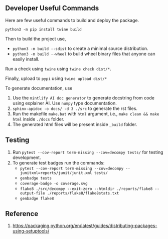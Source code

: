 ## Developer Useful Commands

Here are few useful commands to build and deploy the package.

```
python3 -m pip install twine build
```

Then to build the project use, 
* `python3 -m build --sdist` to create a minimal source distribution.
* `python3 -m build --wheel` to build wheel binary files that anyone can easily install.

Run a check using `twine` using `twine check dist/*`.

Finally, upload to `pypi` using `twine upload dist/*`

To generate documentation, use 
1. Use the `mintlify AI doc generator` to generate docstring from code using explainer AI. Use `numpy` type documentation.
2. `sphinx-apidoc -o docs/ -d 3 ./src` to generate the rst files.
3. Run the makefile `make.bat` with `html` argument, i.e., `make clean && make html` inside `./docs` folder.
4. The generated html files will be present inside `_build` folder.


## Testing

1. Run `pytest --cov-report term-missing --cov=decompy tests/` for testing development.
2. To generate test badges run the commands:
    * `pytest --cov-report term-missing --cov=decompy --junitxml=reports/junit/junit.xml tests/`
    * `genbadge tests`
    * `coverage-badge -o coverage.svg`
    * `flake8 ./src/decompy --exit-zero --htmldir ./reports/flake8 --output-file ./reports/flake8/flake8stats.txt`
    * `genbadge flake8`




## Reference 

1. https://packaging.python.org/en/latest/guides/distributing-packages-using-setuptools/
